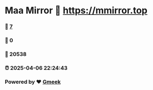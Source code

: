 # Maa Mirror :link: https://mmirror.top 
### :page_facing_up: [7](https://mmirror.top/tag.html) 
### :speech_balloon: 0 
### :hibiscus: 20538 
### :alarm_clock: 2025-04-06 22:24:43 
### Powered by :heart: [Gmeek](https://github.com/Meekdai/Gmeek)
